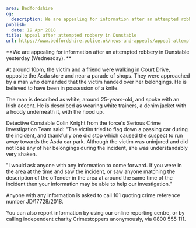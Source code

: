 ```yaml
area: Bedfordshire
og:
  description: We are appealing for information after an attempted robbery in Dunstable yesterday (Wednesday).
publish:
  date: 19 Apr 2018
title: Appeal after attempted robbery in Dunstable
url: https://www.bedfordshire.police.uk/news-and-appeals/appeal-attemptedrobbery-dunstable-apr2018
```

**We are appealing for information after an attempted robbery in Dunstable yesterday (Wednesday). **

At around 10pm, the victim and a friend were walking in Court Drive, opposite the Asda store and near a parade of shops. They were approached by a man who demanded that the victim handed over her belongings. He is believed to have been in possession of a knife.

The man is described as white, around 25-years-old, and spoke with an Irish accent. He is described as wearing white trainers, a denim jacket with a hoody underneath it, with the hood up.

Detective Constable Colin Knight from the force's Serious Crime Investigation Team said: "The victim tried to flag down a passing car during the incident, and thankfully one did stop which caused the suspect to run away towards the Asda car park. Although the victim was uninjured and did not lose any of her belongings during the incident, she was understandably very shaken.

"I would ask anyone with any information to come forward. If you were in the area at the time and saw the incident, or saw anyone matching the description of the offender in the area at around the same time of the incident then your information may be able to help our investigation."

Anyone with any information is asked to call 101 quoting crime reference number JD/17728/2018.

You can also report information by using our online reporting centre, or by calling independent charity Crimestoppers anonymously, via 0800 555 111.
